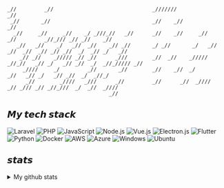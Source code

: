 ```
_//         _//                                _///////                             _//                       
 _//       _//                                 _//    _//                           _//                       
  _//     _//     _//    _/ _///_//   _//      _//    _//     _//       _//         _//_/// _// _//    _//    
   _//   _//    _/   _//  _//    _// _//       _/ _//       _/   _//  _//  _//  _// _// _//  _/  _// _/   _// 
    _// _//    _///// _// _//      _///        _//  _//    _///// _//_//   _// _/   _// _//  _/  _//_///// _//
     _////     _/         _//       _//        _//    _//  _/        _//   _// _/   _// _//  _/  _//_/        
      _//        _////   _///      _//         _//      _//  _////     _// _/// _// _//_///  _/  _//  _////   
                                 _//                                                                              
```

## 𝙈𝙮 𝙩𝙚𝙘𝙝 𝙨𝙩𝙖𝙘𝙠

![Laravel](https://img.shields.io/badge/-Laravel-%23FF2D20?style=flat-square&logo=laravel&logoColor=ffffff)
![PHP](https://img.shields.io/badge/-PHP-%23777BB4?style=flat-square&logo=php&logoColor=ffffff)
![JavaScript](https://img.shields.io/badge/-JavaScript-%23F7DF1C?style=flat-square&logo=javascript&logoColor=000000&labelColor=%23F7DF1C&color=%23FFCE5A)
![Node.js](https://img.shields.io/badge/-Node.js-303030?style=flat-square&logo=node.js)
![Vue.js](https://img.shields.io/badge/-Vue.js-%232c3e50?style=flat-square&logo=vue.js)
![Electron.js](https://img.shields.io/badge/-Electron.js-47848F?style=flat-square&logoColor=ffffff&logo=electron)
![Flutter](https://img.shields.io/badge/-Flutter-02569B?style=flat-square&logo=flutter)
![Python](https://img.shields.io/badge/-Python-3776AB?style=flat-square&logoColor=ffffff&logo=python)
![Docker](https://img.shields.io/badge/-Docker-384d54?style=flat-square&logoColor=ffffff&logo=docker)
![AWS](https://img.shields.io/badge/-AWS-%232C3A42?style=flat-square&logo=amazon-aws)
![Azure](https://img.shields.io/badge/-Azure-%230078D4?style=flat-square&logo=microsoft-azure&logoColor=ffffff)
![Windows](https://img.shields.io/badge/-Windows-0078D6?style=flat-square&logoColor=ffffff&logo=windows)
![Ubuntu](https://img.shields.io/badge/-Ubuntu-E95420?style=flat-square&logoColor=ffffff&logo=ubuntu)

## 𝙨𝙩𝙖𝙩𝙨

<details>
  <summary> My github stats </summary>
<p align="center">
  <img src='https://gh.didaarda.dev/api?username=evaleries&show_icons=true&theme=synthwave' alt='github stats'>
</p>
</details>
